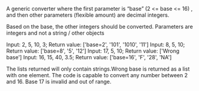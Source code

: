 A generic converter where the first parameter is “base” (2 <= base <= 16) ,
and then other parameters (flexible amount) are decimal integers. 

Based on the base, the other integers should be converted.
Parameters are integers and not a string / other objects

Input: 2, 5, 10, 3;     Return value: ['base=2', '101', '1010', '11']
Input: 8, 5, 10;        Return value: ['base=8', '5', '12']
Input: 17, 5, 10;       Return value: ['Wrong base']
Input: 16, 15, 40, 3.5; Return value: ['base=16', 'F', '28', 'NA']


The lists returned will only contain strings.Wrong base is returned as a list with one element.
The code is capable to convert any number between 2 and 16. Base 17 is invalid and out of range.